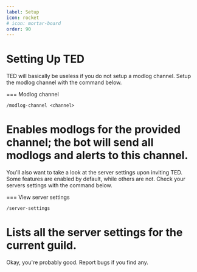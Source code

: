 ```yaml
---
label: Setup
icon: rocket
# icon: mortar-board
order: 90
---
```


# Setting Up TED

TED will basically be useless if you do not setup a modlog channel. Setup the modlog channel with the command below.

=== Modlog channel
```
/modlog-channel <channel>
```
Enables modlogs for the provided channel; the bot will send all modlogs and alerts to this channel.
===

You'll also want to take a look at the server settings upon inviting TED. Some features are enabled by default, while others are not. Check your servers settings with the command below.

=== View server settings
```
/server-settings
```
Lists all the server settings for the current guild.
===

Okay, you're probably good. Report bugs if you find any.
